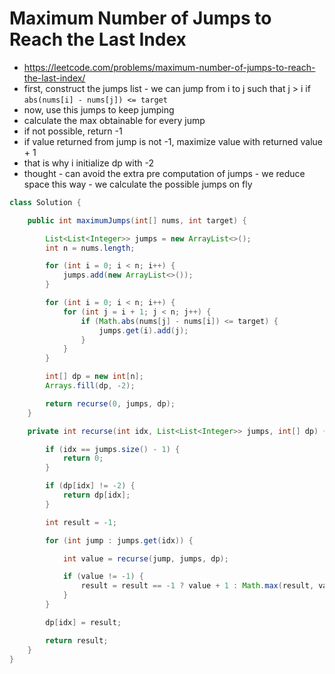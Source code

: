 # Maximum Number of Jumps to Reach the Last Index

- https://leetcode.com/problems/maximum-number-of-jumps-to-reach-the-last-index/
- first, construct the jumps list - we can jump from i to j such that j > i if `abs(nums[i] - nums[j]) <= target`
- now, use this jumps to keep jumping
- calculate the max obtainable for every jump
- if not possible, return -1
- if value returned from jump is not -1, maximize value with returned value + 1
- that is why i initialize dp with -2
- thought - can avoid the extra pre computation of jumps - we reduce space this way - we calculate the possible jumps on fly

```java
class Solution {

    public int maximumJumps(int[] nums, int target) {

        List<List<Integer>> jumps = new ArrayList<>();
        int n = nums.length;

        for (int i = 0; i < n; i++) {
            jumps.add(new ArrayList<>());
        }

        for (int i = 0; i < n; i++) {
            for (int j = i + 1; j < n; j++) {
                if (Math.abs(nums[j] - nums[i]) <= target) {
                    jumps.get(i).add(j);
                }
            }
        }

        int[] dp = new int[n];
        Arrays.fill(dp, -2);

        return recurse(0, jumps, dp);
    }

    private int recurse(int idx, List<List<Integer>> jumps, int[] dp) {

        if (idx == jumps.size() - 1) {
            return 0;
        }

        if (dp[idx] != -2) {
            return dp[idx];
        }

        int result = -1;

        for (int jump : jumps.get(idx)) {

            int value = recurse(jump, jumps, dp);

            if (value != -1) {
                result = result == -1 ? value + 1 : Math.max(result, value + 1);
            }
        }

        dp[idx] = result;

        return result;
    }
}
```
